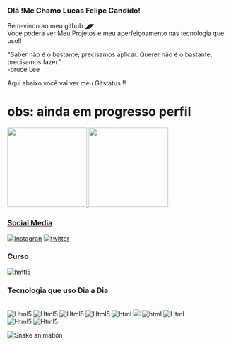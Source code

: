 
### Olá !Me Chamo Lucas Felipe Candido! 
Bem-vindo ao meu github ◢◤.<br>Voce podera ver
Meu Projetos e meu aperfeiçoamento nas tecnologia que uso!!

"Saber não é o bastante; precisamos aplicar.
Querer não é o bastante, precisamos fazer."
<br> -bruce Lee

Aqui abaixo você vai ver meu Gitstatus !!

<h1>obs: ainda em progresso perfil</h1>

<div>
<a href="https://github.com/Luk3rF7">
 <img height="180em" src="https://github-readme-stats.vercel.app/api?username=Luk3rF7&show_icons=true&theme=dark&include_all_commits=true&count_private=true"/>
  <img height="180em" src="https://github-readme-stats.vercel.app/api/top-langs/?username=Luk3rF7&layout=compact&langs_count=16&theme=dark"/>
  
<div>
  
  ### Social Media

[![Instagran](https://img.shields.io/badge/Instagram-E4405F?style=for-the-badge&logo=instagram&logoColor=white)](https://www.instagram.com/lkas_f/)
 [![twitter](https://img.shields.io/badge/Twitter-1DA1F2?style=for-the-badge&logo=twitter&logoColor=white)](https://twitter.com/_LukazF)
 ### Curso 
<img aling= "center" alt="hmtl5" src="https://img.shields.io/badge/Udemy-EC5252?style=for-the-badge&logo=Udemy&logoColor=white">

 ### Tecnologia que uso Dia a Dia
 <div style="display: inline_block"><br/>
  <img aling="center" alt="Html5" src="https://img.shields.io/badge/JavaScript-323330?style=for-the-badge&logo=javascript&logoColor=F7DF1E"/>
<img aling="center"  alt="Html5" src="https://img.shields.io/badge/HTML-239120?style=for-the-badge&logo=html5&logoColor=white">
  <img aling="center"  alt="Html5" src="https://img.shields.io/badge/CSS-239120?&style=for-the-badge&logo=css3&logoColor=white">
  <img aling="center"  alt="Html5" src="https://img.shields.io/badge/jQuery-0769AD?style=for-the-badge&logo=jquery&logoColor=white">
  <img aling= "center" alt="html"src="https://img.shields.io/badge/Bootstrap-563D7C?style=for-the-badge&logo=bootstrap&logoColor=white">
  <img aling="center" alt"html5" src= "https://img.shields.io/badge/React-20232A?style=for-the-badge&logo=react&logoColor=61DAFB">
  <img aling="center" alt="html"src="https://img.shields.io/badge/AngularJS-E23237?style=for-the-badge&logo=angularjs&logoColor=white">
 <img aling="center"  alt="Html" src="https://img.shields.io/badge/Vue.js-35495E?style=for-the-badge&logo=vue.js&logoColor=4FC08D"><br>
  <img aling="center" alt="Html5"  src = "https://img.shields.io/badge/MySQL-00000F?style=for-the-badge&logo=mysql&logoColor=white">
<img aling="center"  alt="Html5" src="https://img.shields.io/badge/Node.js-43853D?style=for-the-badge&logo=node.js&logoColor=white">
  

  

  
  
  ![Snake animation](https://github.com/Luk3rF7/Luk3rF7/blob/output/github-contribution-grid-snake.svg)

